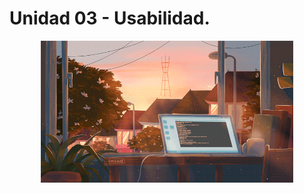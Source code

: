 # Unidad 03 - Usabilidad.
<div align=center>
    <img src="../../extras/data.gif" alt="data" width="80%">
</div>